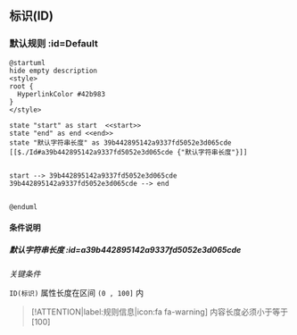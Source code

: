## 标识(ID) <!-- {docsify-ignore-all} -->

   

### 默认规则 :id=Default

```plantuml
@startuml
hide empty description
<style>
root {
  HyperlinkColor #42b983
}
</style>

state "start" as start  <<start>>
state "end" as end <<end>>
state "默认字符串长度" as 39b442895142a9337fd5052e3d065cde [[$./Id#a39b442895142a9337fd5052e3d065cde {"默认字符串长度"}]]


start --> 39b442895142a9337fd5052e3d065cde 
39b442895142a9337fd5052e3d065cde --> end 


@enduml
```

#### 条件说明

##### 默认字符串长度 :id=a39b442895142a9337fd5052e3d065cde


*关键条件*


`ID(标识)` 属性长度在区间 `(0 , 100]` 内

> [!ATTENTION|label:规则信息|icon:fa fa-warning]
> 内容长度必须小于等于[100]







